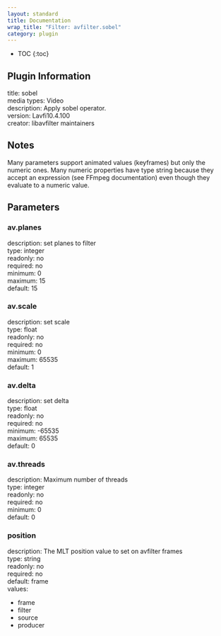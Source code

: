 ```yaml
---
layout: standard
title: Documentation
wrap_title: "Filter: avfilter.sobel"
category: plugin
---
```

* TOC
{:toc}

## Plugin Information

title: sobel  
media types:
Video  
description: Apply sobel operator.  
version: Lavfi10.4.100  
creator: libavfilter maintainers  

## Notes

Many parameters support animated values (keyframes) but only the numeric ones. Many numeric properties have type string because they accept an expression (see FFmpeg documentation) even though they evaluate to a numeric value.

## Parameters

### av.planes

  
description:
set planes to filter  
type: integer  
readonly: no  
required: no  
minimum: 0  
maximum: 15  
default: 15  

### av.scale

  
description:
set scale  
type: float  
readonly: no  
required: no  
minimum: 0  
maximum: 65535  
default: 1  

### av.delta

  
description:
set delta  
type: float  
readonly: no  
required: no  
minimum: -65535  
maximum: 65535  
default: 0  

### av.threads

  
description:
Maximum number of threads  
type: integer  
readonly: no  
required: no  
minimum: 0  
default: 0  

### position

  
description:
The MLT position value to set on avfilter frames  
type: string  
readonly: no  
required: no  
default: frame  
values:  

* frame
* filter
* source
* producer

